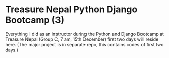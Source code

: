 # Treasure Nepal Python Django Bootcamp (3)
Everything I did as an instructor during the Python and Django Bootcamp at Treasure Nepal (Group C, 7 am, 15th December) first two days will reside here. (The major project is in separate repo, this contains codes of first two days.)

